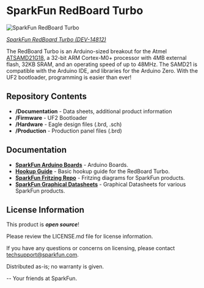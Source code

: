 SparkFun RedBoard Turbo
========================================

![SparkFun RedBoard Turbo](https://cdn.sparkfun.com/assets/parts/1/3/0/7/9/14812-SparkFun_RedBoard_Turbo_-_SAMD21_Development_Board-01b.jpg)

[*SparkFun RedBoard Turbo (DEV-14812)*](https://www.sparkfun.com/products/14812)

The RedBoard Turbo is an Arduino-sized breakout for the Atmel [ATSAMD21G18](http://www.atmel.com/devices/ATSAMD21G18A.aspx), a 32-bit ARM Cortex-M0+ processor with 4MB external flash, 32KB SRAM, and an operating speed of up to 48MHz. The SAMD21 is compatible with the Arduino IDE, and libraries for the Arduino Zero. With the UF2 bootloader, programming is easier than ever!

Repository Contents
-------------------

* **/Documentation** - Data sheets, additional product information
* **/Firmware** - UF2 Bootloader
* **/Hardware** - Eagle design files (.brd, .sch)
* **/Production** - Production panel files (.brd)

Documentation
--------------
* **[SparkFun Arduino Boards](https://github.com/sparkfun/Arduino_Boards)** - Arduino Boards.
* **[Hookup Guide](https://learn.sparkfun.com/tutorials/redboard-turbo-hookup-guide)** - Basic hookup guide for the RedBoard Turbo.
* **[SparkFun Fritzing Repo](https://github.com/sparkfun/Fritzing_Parts/blob/master/products/14812_sfe_redboard_turbo.fzpz)** - Fritzing diagrams for SparkFun products.
* **[SparkFun Graphical Datasheets](https://github.com/sparkfun/Graphical_Datasheets)** - Graphical Datasheets for various SparkFun products.

License Information
-------------------

This product is _**open source**_! 

Please review the LICENSE.md file for license information. 

If you have any questions or concerns on licensing, please contact techsupport@sparkfun.com.

Distributed as-is; no warranty is given.

-- Your friends at SparkFun.
